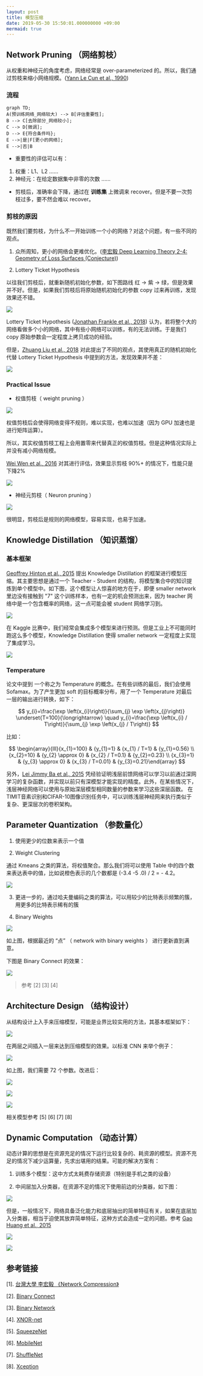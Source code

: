 ```yaml
---
layout: post
title: 模型压缩
date: 2019-05-30 15:50:01.000000000 +09:00
mermaid: true
---
```

## Network Pruning （网络剪枝）

从权重和神经元的角度考虑，网络经常是 over-parameterized 的。所以，我们通过剪枝来缩小网络规模。([Yann Le Cun et al., 1990])

### 流程

```mermaid
graph TD;
A(预训练网络_网络较大) --> B[评估重要性];
B --> C[去除部分_网络较小];
C --> D[微调];
D --> E{符合条件吗};
E -->|是|F[更小的网络];
E -->|否|B
```

* 重要性的评估可以有：
1. 权重：L1、L2 ……
2. 神经元：在给定数据集中非零的次数 ……

* 剪枝后，准确率会下降，通过在 **训练集** 上微调来 recover。但是不要一次剪枝过多，要不然会难以 recover。

### 剪枝的原因

既然我们要剪枝，为什么不一开始训练一个小的网络？对这个问题，有一些不同的观点。

1. 众所周知，更小的网络会更难优化。([李宏毅 Deep Learning Theory 2-4: Geometry of Loss Surfaces (Conjecture)])

2. Lottery Ticket Hypothesis

以往我们剪枝后，就重新随机初始化参数，如下图路线 红 -> 紫 -> 绿，但是效果并不好。但是，如果我们剪枝后将原始随机初始化的参数 copy 过来再训练，发现效果还不错。

![](https://github.com/CaoTouChan/ctc_imgs/raw/master/006tNc79ly1g4gwoplwqgj314f0u00wx.jpg)

Lottery Ticket Hypothesis ([Jonathan Frankle et al., 2018]) 认为，若将整个大的网络看做多个小的网络，其中有些小网络可以训练，有的无法训练。于是我们 copy 原始参数会一定程度上拷贝成功的经验。

但是，[Zhuang Liu et al., 2018] 对此提出了不同的观点，其使用真正的随机初始化代替 Lottery Ticket Hypothesis 中提到的方法，发现效果并不差：

![](https://github.com/CaoTouChan/ctc_imgs/raw/master/006tNc79gy1g4gwpaa62qj30x4088dh8.jpg)

### Practical Issue

* 权值剪枝（ weight pruning ）

![](https://github.com/CaoTouChan/ctc_imgs/raw/master/006tNc79gy1g4gwpil5mtj30ty0cg0tm.jpg)

权值剪枝后会使得网络变得不规则，难以实现，也难以加速（因为 GPU 加速也是进行矩阵运算）。

所以，其实权值剪枝工程上会用置零来代替真正的权值剪枝。但是这种情况实际上并没有减小网络规模。

[Wei Wen  et al., 2016] 对其进行评估，效果显示剪枝 90%+ 的情况下，性能只是下降2%

![](https://github.com/CaoTouChan/ctc_imgs/raw/master/006tNc79gy1g4gwpr3qh3j30y00b4mye.jpg)

* 神经元剪枝（ Neuron pruning ）

![](https://github.com/CaoTouChan/ctc_imgs/raw/master/006tNc79gy1g4gwpyho2gj30ui0c275b.jpg)

很明显，剪枝后是规则的网络模型，容易实现，也易于加速。

## Knowledge Distillation （知识蒸馏）

### 基本框架

[Geoffrey Hinton et al., 2015] 提出 Knowledge Distillation 的框架进行模型压缩。其主要思想是通过一个 Teacher - Student 的结构，将模型集合中的知识提炼到单个模型中。如下图，这个模型让人惊喜的地方在于，即便 smaller network 里边没有接触到 "7" 这个训练样本，也有一定的机会预测出来，因为 teacher 网络中是一个包含概率的网络，这一点可能会被 student 网络学习到。

![](https://github.com/CaoTouChan/ctc_imgs/raw/master/006tNc79gy1g4gwqkihzfj30ft08yjrl.jpg)

在 Kaggle 比赛中，我们经常会集成多个模型来进行预测。但是工业上不可能同时跑这么多个模型，Knowledge Distillation 使得 smaller network 一定程度上实现了集成学习。

![](https://github.com/CaoTouChan/ctc_imgs/raw/master/006tNc79gy1g4gwqsmrvwj30g8097aaa.jpg)

### Temperature

论文中提到 一个称之为 Temperature 的概念。在有些训练的最后，我们会使用 Sofamax。为了产生更加 soft 的目标概率分布，用了一个 Temperature 对最后一层的输出进行转换，如下：

$$
y_{i}=\frac{\exp \left(x_{i}\right)}{\sum_{j} \exp \left(x_{j}\right)} \underset{T=100}{\longrightarrow} \quad y_{i}=\frac{\exp \left(x_{i} / T\right)}{\sum_{j} \exp \left(x_{j} / T\right)}
$$

比如：

$$
\begin{array}{lll}{x_{1}=100} & {y_{1}=1} & {x_{1} / T=1} & {y_{1}=0.56} \\ {x_{2}=10} & {y_{2} \approx 0} & {x_{2} / T=0.1} & {y_{2}=0.23} \\ {x_{3}=1} & {y_{3} \approx 0} & {x_{3} / T=0.01} & {y_{3}=0.21}\end{array}
$$

另外，[Lei Jimmy Ba  et al., 2015] 凭经验证明浅层前馈网络可以学习以前通过深网学习的复杂函数，并实现以前只有深模型才能实现的精度。此外，在某些情况下，浅层神经网络可以使用与原始深层模型相同数量的参数来学习这些深层函数。 在TIMIT音素识别和CIFAR-10图像识别任务中，可以训练浅层神经网来执行类似于复杂、更深层次的卷积架构。

## Parameter Quantization （参数量化）

1. 使用更少的位数来表示一个值

2. Weight Clustering

通过 Kmeans 之类的算法，将权值聚合。那么我们将可以使用 Table 中的四个数来表达表中的值，比如说橙色表示的几个数都是 (-3.4 -5 .0) / 2 = - 4.2。

![](https://github.com/CaoTouChan/ctc_imgs/raw/master/006tNc79gy1g4gwr087ewj30gg04pq33.jpg)

3. 更进一步的，通过哈夫曼编码之类的算法，可以用较少的比特表示频繁的簇，用更多的比特表示稀有的簇

4. Binary Weights

![](https://github.com/CaoTouChan/ctc_imgs/raw/master/006tNc79gy1g4gwr81omzj30g3082q33.jpg)

如上图，根据最近的 “点” （ network with binary weights ） 进行更新直到满意。

下图是 Binary Connect 的效果：

![](https://github.com/CaoTouChan/ctc_imgs/raw/master/006tNc79gy1g4gwrfizyqj30fq084my1.jpg)

> 参考 [2] [3] [4]

## Architecture Design （结构设计）

从结构设计上入手来压缩模型，可能是业界比较实用的方法，其基本框架如下：

![](https://github.com/CaoTouChan/ctc_imgs/raw/master/006tNc79gy1g4gwruacsbj30g409hdfx.jpg)

在两层之间插入一层来达到压缩模型的效果。以标准 CNN 来举个例子：

![](https://github.com/CaoTouChan/ctc_imgs/raw/master/006tNc79gy1g4gws3ayqmj30f40bg3zb.jpg)

如上图，我们需要 72 个参数。改进后：

![](https://github.com/CaoTouChan/ctc_imgs/raw/master/006tNc79gy1g4gwsbcfxwj30f20b5dg7.jpg)

![](https://github.com/CaoTouChan/ctc_imgs/raw/master/006tNc79gy1g4gwslhl2ij30fg0bp74r.jpg)

![](https://github.com/CaoTouChan/ctc_imgs/raw/master/006tNc79gy1g4gwsxvsljj30gb0c4wez.jpg)

相关模型参考 [5] [6] [7] [8]

## Dynamic Computation （动态计算）

动态计算的思想是在资源充足的情况下运行比较复杂的、耗资源的模型。资源不充足的情况下减少运算量，先求出堪用的结果。可能的解决方案有：

1. 训练多个模型：这中方式太耗费存储资源（特别是手机之类的设备）

2. 中间层加入分类器，在资源不足的情况下使用前边的分类器，如下图：

![](https://github.com/CaoTouChan/ctc_imgs/raw/master/006tNc79gy1g4gwt7d5l4j307w056mx3.jpg)

但是，一般情况下，网络具备泛化能力和底层抽出的简单特征有关，如果在底层加入分类器，相当于迫使其放弃简单特征，这种方式会造成一定的问题。参考 [Gao Huang et al., 2015]

![](https://github.com/CaoTouChan/ctc_imgs/raw/master/006tNc79gy1g4gwtg541lj30lp09iwfo.jpg)

![](https://github.com/CaoTouChan/ctc_imgs/raw/master/006tNc79gy1g4gwtnjxs4j30lp09st9s.jpg)


## 参考链接

[1]. [台灣大學 李宏毅 《Network Compression》](http://speech.ee.ntu.edu.tw/~tlkagk/courses/ML_2019/Lecture/Small%20(v6).pdf)

[2]. [Binary Connect](https://arxiv.org/abs/1511.00363)

[3]. [Binary Network](https://arxiv.org/abs/1602.02830)

[4]. [XNOR-net](https://arxiv.org/abs/1603.05279)

[5]. [SqueezeNet](https://arxiv.org/abs/1602.07360)

[6]. [MobileNet](https://arxiv.org/abs/1704.04861)
 
[7]. [ShuffleNet](https://arxiv.org/abs/1707.01083)

[8]. [Xception](https://arxiv.org/abs/1610.02357)

[Yann Le Cun et al., 1990]: http://papers.nips.cc/paper/250-optimal-brain-damage.pdf  'LeCun, Yann, John S. Denker, and Sara A. Solla. "Optimal brain damage." Advances in neural information processing systems. 1990.'

[李宏毅 Deep Learning Theory 2-4: Geometry of Loss Surfaces (Conjecture)]: https://www.youtube.com/watch?v=_VuWvQUMQVk 'Deep Learning Theory 2-4: Geometry of Loss Surfaces (Conjecture)'

[Jonathan Frankle et al., 2018]: https://arxiv.org/abs/1803.03635 'Frankle, Jonathan, and Michael Carbin. "The lottery ticket hypothesis: Finding sparse, trainable neural networks." arXiv preprint arXiv:1803.03635 (2018).'

[Zhuang Liu et al., 2018]: https://arxiv.org/abs/1810.05270 'Liu, Zhuang, et al. "Rethinking the value of network pruning." arXiv preprint arXiv:1810.05270 (2018).'

[Wei Wen  et al., 2016]: https://arxiv.org/pdf/1608.03665.pdf 'Wen, Wei, et al. "Learning structured sparsity in deep neural networks." Advances in neural information processing systems. 2016.'

[Geoffrey Hinton et al., 2015]: https://arxiv.org/pdf/1503.02531.pdf 'Hinton, Geoffrey, Oriol Vinyals, and Jeff Dean. "Distilling the knowledge in a neural network." arXiv preprint arXiv:1503.02531 (2015).'

[Lei Jimmy Ba  et al., 2015]: https://arxiv.org/pdf/1312.6184.pdf 'Ba, Jimmy, and Rich Caruana. "Do deep nets really need to be deep?." Advances in neural information processing systems. 2014.'

[Gao Huang et al., 2015]: https://arxiv.org/pdf/1703.09844.pdf 'Huang, Gao, et al. "Multi-scale dense networks for resource efficient image classification." arXiv preprint arXiv:1703.09844 (2017).'
